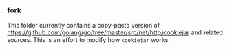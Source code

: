 ### fork

This folder currently contains a copy-pasta version of https://github.com/golang/go/tree/master/src/net/http/cookiejar
and related sources. This is an effort to modify how `cookiejar` works.